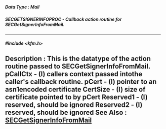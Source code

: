 ##### Data Type : Mail
##### SECGETSIGNERINFOPROC - Callback action routine for SECGetSignerInfoFromMail.
---
##### #include <kfm.h>
**Description :**
This is the datatype of the action routine passed to SECGetSignerInfoFromMail.
      pCallCtx             - (I) callers context passed intothe caller's 
callback routine.
 pCert            - (I) pointer to an asn1encoded certificate
 CertSize             - (I) size of certificate pointed to by pCert
 Reserved1            - (I) reserved, should be ignored
 Reserved2            - (I) reserved, should be ignored
**See Also :**
[SECGetSignerInfoFromMail](D:/md_files/SECGetSignerInfoFromMail.md)
---

